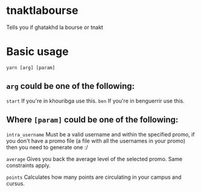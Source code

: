 # tnaktlabourse
Tells you if ghatakhd la bourse or tnakt


# Basic usage
`yarn [arg] [param]`

## `arg` could be one of the following:
`start` If you're in khouribga use this.
`ben` If you're in benguerrir use this.

## Where `[param]` could be one of the following:
`intra_username` Must be a valid username and within the specified promo, if you don't have a promo file (a file with all the usernames in your promo) then you need to generate one :/

`average` Gives you back the average level of the selected promo. Same constraints apply.

`points` Calculates how many points are circulating in your campus and cursus.
